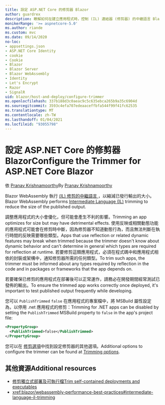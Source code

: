 ```yaml
---
title: 設定 ASP.NET Core 的修剪器 Blazor
author: guardrex
description: 瞭解如何在建立應用程式時，控制 (IL) 連結器 (修剪器) 的中繼語言 Blazor 。
monikerRange: '>= aspnetcore-5.0'
ms.author: riande
ms.custom: mvc
ms.date: 09/14/2020
no-loc:
- appsettings.json
- ASP.NET Core Identity
- cookie
- Cookie
- Blazor
- Blazor Server
- Blazor WebAssembly
- Identity
- Let's Encrypt
- Razor
- SignalR
uid: blazor/host-and-deploy/configure-trimmer
ms.openlocfilehash: 337b188d3c0aeac9c5c635ebca265b9a35c6904d
ms.sourcegitcommit: 3593c4efa707edeaaceffbfa544f99f41fc62535
ms.translationtype: MT
ms.contentlocale: zh-TW
ms.lasthandoff: 01/04/2021
ms.locfileid: "93055798"
---
```

# <a name="configure-the-trimmer-for-aspnet-core-no-locblazor"></a><span data-ttu-id="932c3-103">設定 ASP.NET Core 的修剪器 Blazor</span><span class="sxs-lookup"><span data-stu-id="932c3-103">Configure the Trimmer for ASP.NET Core Blazor</span></span>

<span data-ttu-id="932c3-104">依 [Pranav Krishnamoorthy](https://github.com/pranavkm)</span><span class="sxs-lookup"><span data-stu-id="932c3-104">By [Pranav Krishnamoorthy](https://github.com/pranavkm)</span></span>

<span data-ttu-id="932c3-105">Blazor WebAssembly 執行 [ (IL) 修剪的中繼語言 ](/dotnet/standard/managed-code#intermediate-language--execution) ，以縮減已發行輸出的大小。</span><span class="sxs-lookup"><span data-stu-id="932c3-105">Blazor WebAssembly performs [Intermediate Language (IL)](/dotnet/standard/managed-code#intermediate-language--execution) trimming to reduce the size of the published output.</span></span>

<span data-ttu-id="932c3-106">調整應用程式的大小會優化，但可能會產生不利的影響。</span><span class="sxs-lookup"><span data-stu-id="932c3-106">Trimming an app optimizes for size but may have detrimental effects.</span></span> <span data-ttu-id="932c3-107">使用反映或相關動態功能的應用程式可能會在修剪時中斷，因為修剪器不知道動態行為，而且無法判斷在執行時間的反映需要哪些類型。</span><span class="sxs-lookup"><span data-stu-id="932c3-107">Apps that use reflection or related dynamic features may break when trimmed because the trimmer doesn't know about dynamic behavior and can't determine in general which types are required for reflection at runtime.</span></span> <span data-ttu-id="932c3-108">若要修剪這類應用程式，必須在程式碼中和應用程式相依的封裝或架構中，通知修剪器所需的任何類型。</span><span class="sxs-lookup"><span data-stu-id="932c3-108">To trim such apps, the trimmer must be informed about any types required by reflection in the code and in packages or frameworks that the app depends on.</span></span>

<span data-ttu-id="932c3-109">若要確保已修剪的應用程式在部署後可以正常運作，請務必在開發期間經常測試已發佈的輸出。</span><span class="sxs-lookup"><span data-stu-id="932c3-109">To ensure the trimmed app works correctly once deployed, it's important to test published output frequently while developing.</span></span>

<span data-ttu-id="932c3-110">您可以 `PublishTrimmed` `false` 在應用程式的專案檔中，將 MSBuild 屬性設定為，以停用 .net 應用程式的修剪：</span><span class="sxs-lookup"><span data-stu-id="932c3-110">Trimming for .NET apps can be disabled by setting the `PublishTrimmed` MSBuild property to `false` in the app's project file:</span></span>

```xml
<PropertyGroup>
  <PublishTrimmed>false</PublishTrimmed>
</PropertyGroup>
```
<span data-ttu-id="932c3-111">您可以在 [修剪選項](/dotnet/core/deploying/trimming-options)中找到設定修剪器的其他選項。</span><span class="sxs-lookup"><span data-stu-id="932c3-111">Additional options to configure the trimmer can be found at [Trimming options](/dotnet/core/deploying/trimming-options).</span></span>

## <a name="additional-resources"></a><span data-ttu-id="932c3-112">其他資源</span><span class="sxs-lookup"><span data-stu-id="932c3-112">Additional resources</span></span>

* [<span data-ttu-id="932c3-113">修剪獨立式部署及可執行檔</span><span class="sxs-lookup"><span data-stu-id="932c3-113">Trim self-contained deployments and executables</span></span>](/dotnet/core/deploying/trim-self-contained)
* <xref:blazor/webassembly-performance-best-practices#intermediate-language-il-trimming>
